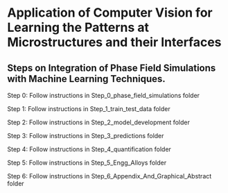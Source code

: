# Application of Computer Vision for Learning the Patterns at Microstructures and their Interfaces

## Steps on Integration of Phase Field Simulations with Machine Learning Techniques.

Step 0: Follow instructions in Step_0_phase_field_simulations folder


Step 1: Follow instructions in Step_1_train_test_data folder


Step 2: Follow instructions in Step_2_model_development folder


Step 3: Follow instructions in Step_3_predictions folder


Step 4: Follow instructions in Step_4_quantification folder


Step 5: Follow instructions in Step_5_Engg_Alloys folder


Step 6: Follow instructions in Step_6_Appendix_And_Graphical_Abstract folder
